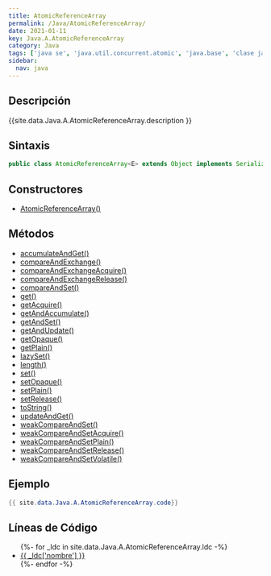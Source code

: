 ```yaml
---
title: AtomicReferenceArray
permalink: /Java/AtomicReferenceArray/
date: 2021-01-11
key: Java.A.AtomicReferenceArray
category: Java
tags: ['java se', 'java.util.concurrent.atomic', 'java.base', 'clase java', 'Java 1.5']
sidebar: 
  nav: java
---
```


## Descripción
{{site.data.Java.A.AtomicReferenceArray.description }}

## Sintaxis
~~~java
public class AtomicReferenceArray<E> extends Object implements Serializable
~~~

## Constructores
* [AtomicReferenceArray()](/Java/AtomicReferenceArray/AtomicReferenceArray/)

## Métodos
* [accumulateAndGet()](/Java/AtomicReferenceArray/accumulateAndGet)
* [compareAndExchange()](/Java/AtomicReferenceArray/compareAndExchange)
* [compareAndExchangeAcquire()](/Java/AtomicReferenceArray/compareAndExchangeAcquire)
* [compareAndExchangeRelease()](/Java/AtomicReferenceArray/compareAndExchangeRelease)
* [compareAndSet()](/Java/AtomicReferenceArray/compareAndSet)
* [get()](/Java/AtomicReferenceArray/get)
* [getAcquire()](/Java/AtomicReferenceArray/getAcquire)
* [getAndAccumulate()](/Java/AtomicReferenceArray/getAndAccumulate)
* [getAndSet()](/Java/AtomicReferenceArray/getAndSet)
* [getAndUpdate()](/Java/AtomicReferenceArray/getAndUpdate)
* [getOpaque()](/Java/AtomicReferenceArray/getOpaque)
* [getPlain()](/Java/AtomicReferenceArray/getPlain)
* [lazySet()](/Java/AtomicReferenceArray/lazySet)
* [length()](/Java/AtomicReferenceArray/length)
* [set()](/Java/AtomicReferenceArray/set)
* [setOpaque()](/Java/AtomicReferenceArray/setOpaque)
* [setPlain()](/Java/AtomicReferenceArray/setPlain)
* [setRelease()](/Java/AtomicReferenceArray/setRelease)
* [toString()](/Java/AtomicReferenceArray/toString)
* [updateAndGet()](/Java/AtomicReferenceArray/updateAndGet)
* [weakCompareAndSet()](/Java/AtomicReferenceArray/weakCompareAndSet)
* [weakCompareAndSetAcquire()](/Java/AtomicReferenceArray/weakCompareAndSetAcquire)
* [weakCompareAndSetPlain()](/Java/AtomicReferenceArray/weakCompareAndSetPlain)
* [weakCompareAndSetRelease()](/Java/AtomicReferenceArray/weakCompareAndSetRelease)
* [weakCompareAndSetVolatile()](/Java/AtomicReferenceArray/weakCompareAndSetVolatile)

## Ejemplo
~~~java
{{ site.data.Java.A.AtomicReferenceArray.code}}
~~~

## Líneas de Código
<ul>
{%- for _ldc in site.data.Java.A.AtomicReferenceArray.ldc -%}
   <li>
       <a href="{{_ldc['url'] }}">{{ _ldc['nombre'] }}</a>
   </li>
{%- endfor -%}
</ul>
